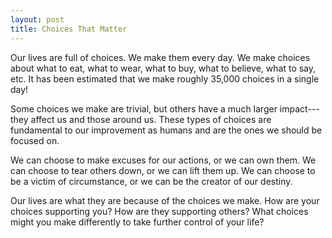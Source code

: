 ```yaml
---
layout: post
title: Choices That Matter
---
```


Our lives are full of choices. We make them every day. We make choices about what to eat, what to wear, what to buy, what to believe, what to say, etc. It has been estimated that we make roughly 35,000 choices in a single day!

Some choices we make are trivial, but others have a much larger impact---they affect us and those around us. These types of choices are fundamental to our improvement as humans and are the ones we should be focused on.

We can choose to make excuses for our actions, or we can own them. We can choose to tear others down, or we can lift them up. We can choose to be a victim of circumstance, or we can be the creator of our destiny.

Our lives are what they are because of the choices we make. How are your choices supporting you? How are they supporting others? What choices might you make differently to take further control of your life?